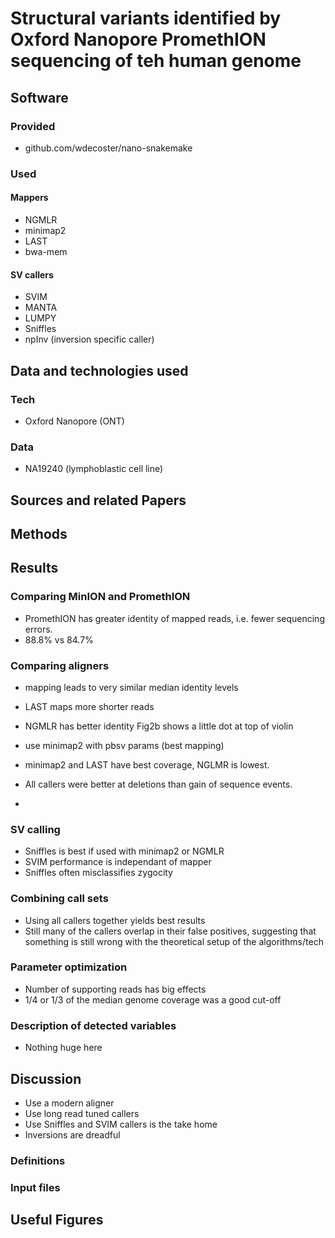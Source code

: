
# Structural variants identified by Oxford Nanopore PromethION sequencing of teh human genome

## Software 
### Provided
 - github.com/wdecoster/nano-snakemake
 
### Used 
#### Mappers
 - NGMLR
 - minimap2
 - LAST
 - bwa-mem
 #### SV callers
 - SVIM
 - MANTA
 - LUMPY
 - Sniffles
 - npInv (inversion specific caller)


## Data and technologies used

### Tech
 - Oxford Nanopore (ONT)

### Data
 - NA19240 (lymphoblastic cell line)
 

## Sources and related Papers

## Methods

## Results

### Comparing MinION and PromethION
- PromethION has greater identity of mapped reads, i.e. fewer sequencing errors.
- 88.8% vs 84.7%

### Comparing aligners
 - mapping leads to very similar median identity levels
 - LAST maps more shorter reads
 - NGMLR has better identity Fig2b shows a little dot at top of violin
 - use minimap2 with pbsv params (best mapping)
 - minimap2 and LAST have best coverage, NGLMR is lowest.
 - All callers were better at deletions than gain of sequence events.

  - 

### SV calling
 - Sniffles is best if used with minimap2 or NGMLR
 - SVIM performance is independant of mapper
 - Sniffles often misclassifies zygocity


### Combining call sets
 - Using all callers together yields best results
 - Still many of the callers overlap in their false positives, suggesting that something is still wrong with the theoretical setup of the algorithms/tech

### Parameter optimization
 - Number of supporting reads has big effects
 - 1/4 or 1/3 of the median genome coverage was a good cut-off

### Description of detected variables
 - Nothing huge here
 

## Discussion

 - Use a modern aligner
 - Use long read tuned callers
 - Use Sniffles and SVIM callers is the take home
 - Inversions are dreadful


### Definitions

### Input files

## Useful Figures
